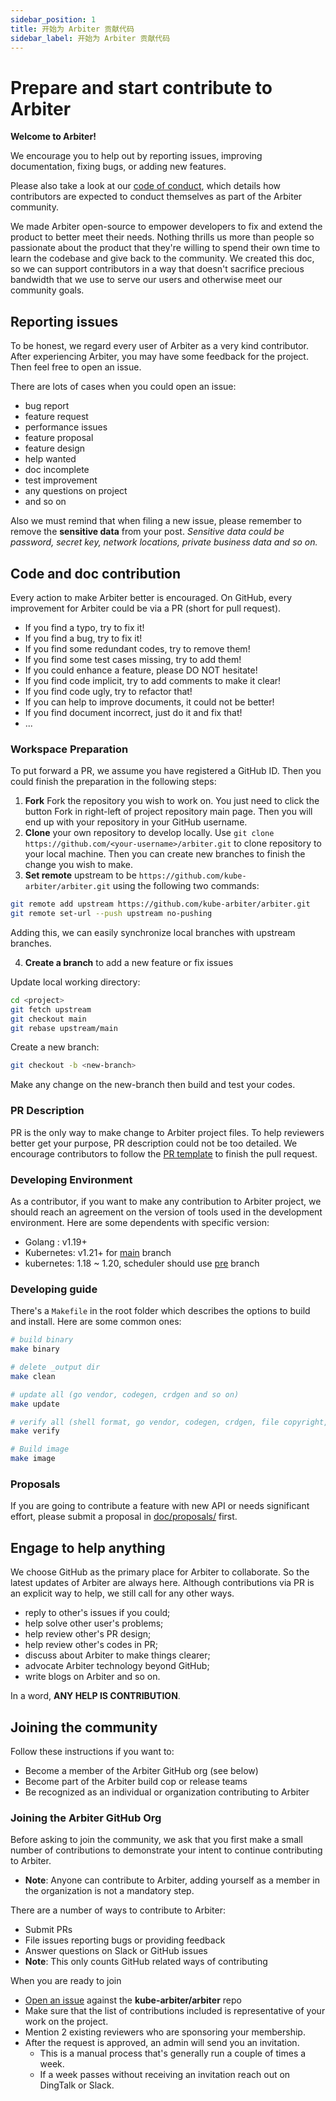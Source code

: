 ```yaml
---
sidebar_position: 1
title: 开始为 Arbiter 贡献代码
sidebar_label: 开始为 Arbiter 贡献代码
---
```

# Prepare and start contribute to Arbiter

**Welcome to Arbiter!**

We encourage you to help out by reporting issues, improving documentation, fixing bugs, or adding new features.

Please also take a look at our [code of conduct](https://github.com/kube-arbiter/arbiter/blob/main/CODE_OF_CONDUCT.md), which details how contributors are expected to conduct themselves as part of the Arbiter community.

We made Arbiter open-source to empower developers to fix and extend the product to better meet their needs. Nothing thrills us more than people so passionate about the product that they're willing to spend their own time to learn the codebase and give back to the community. We created this doc, so we can support contributors in a way that doesn't sacrifice precious bandwidth that we use to serve our users and otherwise meet our community goals.

## Reporting issues

To be honest, we regard every user of Arbiter as a very kind contributor. After experiencing Arbiter, you may have some feedback for the project. Then feel free to open an issue.

There are lots of cases when you could open an issue:

- bug report
- feature request
- performance issues
- feature proposal
- feature design
- help wanted
- doc incomplete
- test improvement
- any questions on project
- and so on

Also we must remind that when filing a new issue, please remember to remove the **sensitive data** from your post.
*Sensitive data could be password, secret key, network locations, private business data and so on.*

## Code and doc contribution

Every action to make Arbiter better is encouraged. On GitHub, every improvement for Arbiter could be via a PR (short for pull request).

- If you find a typo, try to fix it!
- If you find a bug, try to fix it!
- If you find some redundant codes, try to remove them!
- If you find some test cases missing, try to add them!
- If you could enhance a feature, please DO NOT hesitate!
- If you find code implicit, try to add comments to make it clear!
- If you find code ugly, try to refactor that!
- If you can help to improve documents, it could not be better!
- If you find document incorrect, just do it and fix that!
- ...

### Workspace Preparation

To put forward a PR, we assume you have registered a GitHub ID. Then you could finish the preparation in the following steps:

1. **Fork** Fork the repository you wish to work on. You just need to click the button Fork in right-left of project
   repository main page. Then you will end up with your repository in your GitHub username.
2. **Clone** your own repository to develop locally. Use `git clone https://github.com/<your-username>/arbiter.git` to
   clone repository to your local machine. Then you can create new branches to finish the change you wish to make.
3. **Set remote** upstream to be `https://github.com/kube-arbiter/arbiter.git` using the following two commands:

```bash
git remote add upstream https://github.com/kube-arbiter/arbiter.git
git remote set-url --push upstream no-pushing
```

Adding this, we can easily synchronize local branches with upstream branches.

4. **Create a branch** to add a new feature or fix issues

Update local working directory:

```bash
cd <project>
git fetch upstream
git checkout main
git rebase upstream/main
```

Create a new branch:

```bash
git checkout -b <new-branch>
```

Make any change on the new-branch then build and test your codes.

### PR Description

PR is the only way to make change to Arbiter project files. To help reviewers better get your purpose, PR description could not be too detailed. We encourage contributors to follow the [PR template](https://github.com/kube-arbiter/arbiter/blob/main/.github/PULL_REQUEST_TEMPLATE.md) to finish the pull request.

### Developing Environment

As a contributor, if you want to make any contribution to Arbiter project, we should reach an agreement on the version of tools used in the development environment. Here are some dependents with specific version:

- Golang : v1.19+
- Kubernetes: v1.21+ for [main](https://github.com/kube-arbiter/arbiter/tree/main) branch
- kubernetes: 1.18 ~ 1.20, scheduler should use [pre](https://github.com/kube-arbiter/arbiter/tree/pre) branch

### Developing guide

There's a `Makefile` in the root folder which describes the options to build and install. Here are some common ones:

```bash
# build binary 
make binary

# delete _output dir
make clean 

# update all (go vendor, codegen, crdgen and so on)
make update

# verify all (shell format, go vendor, codegen, crdgen, file copyright, run golangci-lint and so on)
make verify

# Build image 
make image
```

### Proposals

If you are going to contribute a feature with new API or needs significant effort, please submit a proposal in [doc/proposals/](https://github.com/kube-arbiter/arbiter/blob/main/doc/proposals) first.

## Engage to help anything

We choose GitHub as the primary place for Arbiter to collaborate. So the latest updates of Arbiter are always here. Although contributions via PR is an explicit way to help, we still call for any other ways.

- reply to other's issues if you could;
- help solve other user's problems;
- help review other's PR design;
- help review other's codes in PR;
- discuss about Arbiter to make things clearer;
- advocate Arbiter technology beyond GitHub;
- write blogs on Arbiter and so on.

In a word, **ANY HELP IS CONTRIBUTION**.

## Joining the community

Follow these instructions if you want to:

- Become a member of the Arbiter GitHub org (see below)
- Become part of the Arbiter build cop or release teams
- Be recognized as an individual or organization contributing to Arbiter

### Joining the Arbiter GitHub Org

Before asking to join the community, we ask that you first make a small number of contributions to demonstrate your intent to continue contributing to Arbiter.

- **Note**: Anyone can contribute to Arbiter, adding yourself as a member in the organization is not a mandatory step.

There are a number of ways to contribute to Arbiter:

- Submit PRs
- File issues reporting bugs or providing feedback
- Answer questions on Slack or GitHub issues
- **Note**: This only counts GitHub related ways of contributing

When you are ready to join

- [Open an issue](https://github.com/kube-arbiter/arbiter/issues/new?assignees=&labels=area%2Fgithub-membership&template=membership.yml&title=REQUEST%3A+New+membership+for+%3Cyour-GH-handle%3E) against the **kube-arbiter/arbiter** repo
- Make sure that the list of contributions included is representative of your work on the project.
- Mention 2 existing reviewers who are sponsoring your membership.
- After the request is approved, an admin will send you an invitation.
  - This is a manual process that's generally run a couple of times a week.
  - If a week passes without receiving an invitation reach out on DingTalk or Slack.

